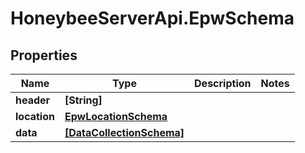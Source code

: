 # HoneybeeServerApi.EpwSchema

## Properties
Name | Type | Description | Notes
------------ | ------------- | ------------- | -------------
**header** | **[String]** |  | 
**location** | [**EpwLocationSchema**](EpwLocationSchema.md) |  | 
**data** | [**[DataCollectionSchema]**](DataCollectionSchema.md) |  | 


